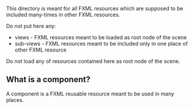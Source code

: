 This directory is meant for all FXML resources which are supposed to be included many-times in other FXML resources.

Do not put here any:
- views - FXML resources meant to be loaded as root node of the scene
- sub-views - FXML resources meant to be included only in one place of other FXML resource 

Do not load any of resources contained here as root node of the scene.

## What is a component?
A component is a FXML reusable resource meant to be used in many places.